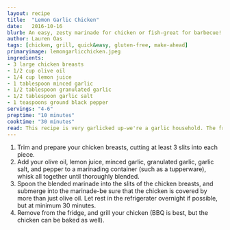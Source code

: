 ```yaml
---
layout: recipe
title:  "Lemon Garlic Chicken"
date:   2016-10-16
blurb: An easy, zesty marinade for chicken or fish-great for barbecue!
author: Lauren Oas
tags: [chicken, grill, quick&easy, gluten-free, make-ahead]
primaryimage: lemongarlicchicken.jpeg
ingredients:
- 3 large chicken breasts 
- 1/2 cup olive oil
- 1/4 cup lemon juice
- 1 tablespoon minced garlic
- 1/2 tablespoon granulated garlic
- 1/2 tablespoon garlic salt
- 1 teaspoons ground black pepper
servings: "4-6"
preptime: "10 minutes"
cooktime: "30 minutes"
read: This recipe is very garlicked up-we're a garlic household. The fresh garlic keeps the sharpness, the granulated intensifies the garlic flavor, and the salt brings a bit more depth. You can use this on chicken or a white fish (like tilapia), but it works better with chicken. This is a marinade, so the flavor if tested should be VERY strong-if you taste test, you're really just looking for balance, as your chicken will obviously not be as strongly flavored. **This recipe is marked gluten-free, but please be sure to check your ingredients (especially your soy sauce) that they are marked "gluten-free" before you serve to anybody with dietary restrictions.
---
```

1. Trim and prepare your chicken breasts, cutting at least 3 slits into each piece.
2. Add your olive oil, lemon juice, minced garlic, granulated garlic, garlic salt, and pepper to a marinading container (such as a tupperware), whisk all together until thoroughly blended.
3. Spoon the blended marinade into the slits of the chicken breasts, and submerge into the marinade-be sure that the chicken is covered by more than just olive oil. Let rest in the refrigerater overnight if possible, but at minimum 30 minutes.
4. Remove from the fridge, and grill your chicken (BBQ is best, but the chicken can be baked as well).